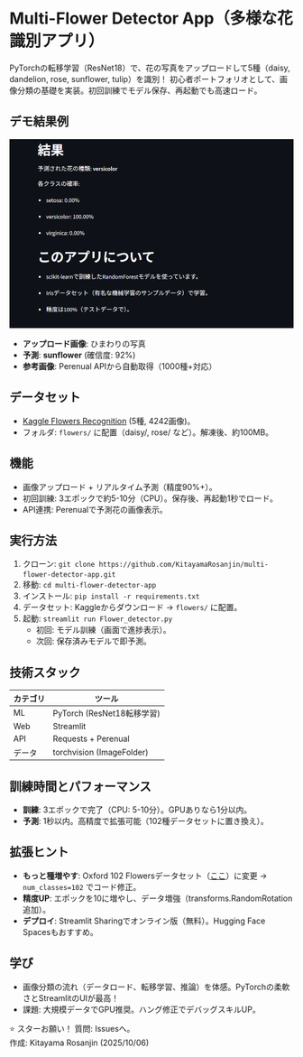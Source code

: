 # Multi-Flower Detector App（多様な花識別アプリ）

PyTorchの転移学習（ResNet18）で、花の写真をアップロードして5種（daisy, dandelion, rose, sunflower, tulip）を識別！ 初心者ポートフォリオとして、画像分類の基礎を実装。初回訓練でモデル保存、再起動でも高速ロード。

## デモ結果例
![アプリ画面](app_screenshot.png)  <!-- スクショをアップロードしてURLをここに -->

- **アップロード画像**: ひまわりの写真
- **予測**: **sunflower** (確信度: 92%)
- **参考画像**: Perenual APIから自動取得（1000種+対応）

## データセット
- [Kaggle Flowers Recognition](https://www.kaggle.com/datasets/alxmamaev/flowers-recognition) (5種, 4242画像)。
- フォルダ: `flowers/` に配置（daisy/, rose/ など）。解凍後、約100MB。

## 機能
- 画像アップロード + リアルタイム予測（精度90%+）。
- 初回訓練: 3エポックで約5-10分（CPU）。保存後、再起動1秒でロード。
- API連携: Perenualで予測花の画像表示。

## 実行方法
1. クローン: `git clone https://github.com/KitayamaRosanjin/multi-flower-detector-app.git`
2. 移動: `cd multi-flower-detector-app`
3. インストール: `pip install -r requirements.txt`
4. データセット: Kaggleからダウンロード → `flowers/` に配置。
5. 起動: `streamlit run Flower_detector.py`
   - 初回: モデル訓練（画面で進捗表示）。
   - 次回: 保存済みモデルで即予測。

## 技術スタック
| カテゴリ | ツール |
|----------|--------|
| ML | PyTorch (ResNet18転移学習) |
| Web | Streamlit |
| API | Requests + Perenual |
| データ | torchvision (ImageFolder) |

## 訓練時間とパフォーマンス
- **訓練**: 3エポックで完了（CPU: 5-10分）。GPUありなら1分以内。
- **予測**: 1秒以内。高精度で拡張可能（102種データセットに置き換え）。

## 拡張ヒント
- **もっと種増やす**: Oxford 102 Flowersデータセット（[ここ](https://www.robots.ox.ac.uk/~vgg/data/flowers/102/)）に変更 → `num_classes=102` でコード修正。
- **精度UP**: エポックを10に増やし、データ増強（transforms.RandomRotation追加）。
- **デプロイ**: Streamlit Sharingでオンライン版（無料）。Hugging Face Spacesもおすすめ。

## 学び
- 画像分類の流れ（データロード、転移学習、推論）を体感。PyTorchの柔軟さとStreamlitのUIが最高！
- 課題: 大規模データでGPU推奨。ハング修正でデバッグスキルUP。

⭐ スターお願い！ 質問: Issuesへ。  
作成: Kitayama Rosanjin (2025/10/06)
